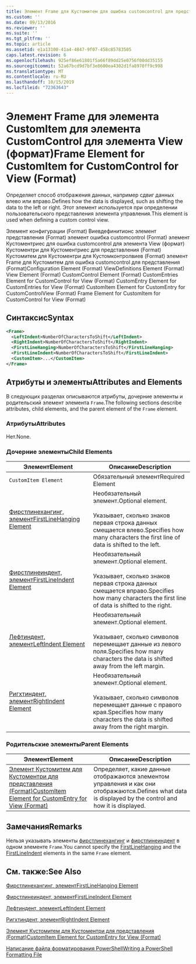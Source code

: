 ```yaml
---
title: Элемент Frame для Кустомитем для ошибка customcontrol для представления (формат) | Документация Майкрософт
ms.custom: ''
ms.date: 09/13/2016
ms.reviewer: ''
ms.suite: ''
ms.tgt_pltfrm: ''
ms.topic: article
ms.assetid: e1a13100-41a4-4847-9f07-458c85783505
caps.latest.revision: 6
ms.openlocfilehash: 925ef86e61801f5a66f89dd25e0756f00dd35155
ms.sourcegitcommit: 52a67bcd9d7bf3e8600ea4302d1fa8970ff9c998
ms.translationtype: MT
ms.contentlocale: ru-RU
ms.lasthandoff: 10/15/2019
ms.locfileid: "72363643"
---
```

# <a name="frame-element-for-customitem-for-customcontrol-for-view-format"></a><span data-ttu-id="e7c9f-102">Элемент Frame для элемента CustomItem для элемента CustomControl для элемента View (формат)</span><span class="sxs-lookup"><span data-stu-id="e7c9f-102">Frame Element for CustomItem for CustomControl for View (Format)</span></span>

<span data-ttu-id="e7c9f-103">Определяет способ отображения данных, например сдвиг данных влево или вправо.</span><span class="sxs-lookup"><span data-stu-id="e7c9f-103">Defines how the data is displayed, such as shifting the data to the left or right.</span></span> <span data-ttu-id="e7c9f-104">Этот элемент используется при определении пользовательского представления элемента управления.</span><span class="sxs-lookup"><span data-stu-id="e7c9f-104">This element is used when defining a custom control view.</span></span>

<span data-ttu-id="e7c9f-105">Элемент конфигурации (Format) Виевдефинитионс элемент представления (Format) элемент ошибка customcontrol (Format) элемент Кустоментриес для ошибка customcontrol для элемента View (формат) Кустоментри для Кустоментриес для представления (Format) Кустомитем для Кустоментри для Кустомконтролвиев (Format) элемент Frame для Кустомитем для ошибка customcontrol для представления (Format)</span><span class="sxs-lookup"><span data-stu-id="e7c9f-105">Configuration Element (Format) ViewDefinitions Element (Format) View Element (Format) CustomControl Element (Format) CustomEntries Element for CustomControl for View (Format) CustomEntry Element for CustomEntries for View (Format) CustomItem Element for CustomEntry for CustomControlView (Format) Frame Element for CustomItem for CustomControl for View (Format)</span></span>

## <a name="syntax"></a><span data-ttu-id="e7c9f-106">Синтаксис</span><span class="sxs-lookup"><span data-stu-id="e7c9f-106">Syntax</span></span>

```xml
<Frame>
  <LeftIndent>NumberOfCharactersToShift</LeftIndent>
  <RightIndent>NumberOfCharactersToShift</RightIndent>
  <FirstLineHanging>NumberOfCharactersToShift</FirstLineHanging>
  <FirstLineIndent>NumberOfCharactersToShift</FirstLineIndent>
  <CustomItem>...</CustomItem>
</Frame>
```

## <a name="attributes-and-elements"></a><span data-ttu-id="e7c9f-107">Атрибуты и элементы</span><span class="sxs-lookup"><span data-stu-id="e7c9f-107">Attributes and Elements</span></span>

<span data-ttu-id="e7c9f-108">В следующих разделах описываются атрибуты, дочерние элементы и родительский элемент элемента `Frame`.</span><span class="sxs-lookup"><span data-stu-id="e7c9f-108">The following sections describe attributes, child elements, and the parent element of the `Frame` element.</span></span>

### <a name="attributes"></a><span data-ttu-id="e7c9f-109">Атрибуты</span><span class="sxs-lookup"><span data-stu-id="e7c9f-109">Attributes</span></span>

<span data-ttu-id="e7c9f-110">Нет.</span><span class="sxs-lookup"><span data-stu-id="e7c9f-110">None.</span></span>

### <a name="child-elements"></a><span data-ttu-id="e7c9f-111">Дочерние элементы</span><span class="sxs-lookup"><span data-stu-id="e7c9f-111">Child Elements</span></span>

|<span data-ttu-id="e7c9f-112">Элемент</span><span class="sxs-lookup"><span data-stu-id="e7c9f-112">Element</span></span>|<span data-ttu-id="e7c9f-113">Описание</span><span class="sxs-lookup"><span data-stu-id="e7c9f-113">Description</span></span>|
|-------------|-----------------|
|`CustomItem Element`|<span data-ttu-id="e7c9f-114">Обязательный элемент</span><span class="sxs-lookup"><span data-stu-id="e7c9f-114">Required Element</span></span>|
|[<span data-ttu-id="e7c9f-115">Фирстлинехангинг, элемент</span><span class="sxs-lookup"><span data-stu-id="e7c9f-115">FirstLineHanging Element</span></span>](./firstlinehanging-element-for-frame-for-customcontrol-for-view-format.md)|<span data-ttu-id="e7c9f-116">Необязательный элемент.</span><span class="sxs-lookup"><span data-stu-id="e7c9f-116">Optional element.</span></span><br /><br /> <span data-ttu-id="e7c9f-117">Указывает, сколько знаков первая строка данных смещается влево.</span><span class="sxs-lookup"><span data-stu-id="e7c9f-117">Specifies how many characters the first line of data is shifted to the left.</span></span>|
|[<span data-ttu-id="e7c9f-118">Фирстлинеиндент, элемент</span><span class="sxs-lookup"><span data-stu-id="e7c9f-118">FirstLineIndent Element</span></span>](./firstlineindent-element-for-frame-for-customcontrol-for-view-format.md)|<span data-ttu-id="e7c9f-119">Необязательный элемент.</span><span class="sxs-lookup"><span data-stu-id="e7c9f-119">Optional element.</span></span><br /><br /> <span data-ttu-id="e7c9f-120">Указывает, сколько знаков первая строка данных смещается вправо.</span><span class="sxs-lookup"><span data-stu-id="e7c9f-120">Specifies how many characters the first line of data is shifted to the right.</span></span>|
|[<span data-ttu-id="e7c9f-121">Лефтиндент, элемент</span><span class="sxs-lookup"><span data-stu-id="e7c9f-121">LeftIndent Element</span></span>](./leftindent-element-for-frame-for-customcontrol-for-view-format.md)|<span data-ttu-id="e7c9f-122">Необязательный элемент.</span><span class="sxs-lookup"><span data-stu-id="e7c9f-122">Optional element.</span></span><br /><br /> <span data-ttu-id="e7c9f-123">Указывает, сколько символов перемещает данные из левого поля.</span><span class="sxs-lookup"><span data-stu-id="e7c9f-123">Specifies how many characters the data is shifted away from the left margin.</span></span>|
|[<span data-ttu-id="e7c9f-124">Ригхтиндент, элемент</span><span class="sxs-lookup"><span data-stu-id="e7c9f-124">RightIndent Element</span></span>](./rightindent-element-for-frame-for-customcontrol-for-view-format.md)|<span data-ttu-id="e7c9f-125">Необязательный элемент.</span><span class="sxs-lookup"><span data-stu-id="e7c9f-125">Optional element.</span></span><br /><br /> <span data-ttu-id="e7c9f-126">Указывает, сколько символов перемещает данные с правого края.</span><span class="sxs-lookup"><span data-stu-id="e7c9f-126">Specifies how many characters the data is shifted away from the right margin.</span></span>|

### <a name="parent-elements"></a><span data-ttu-id="e7c9f-127">Родительские элементы</span><span class="sxs-lookup"><span data-stu-id="e7c9f-127">Parent Elements</span></span>

|<span data-ttu-id="e7c9f-128">Элемент</span><span class="sxs-lookup"><span data-stu-id="e7c9f-128">Element</span></span>|<span data-ttu-id="e7c9f-129">Описание</span><span class="sxs-lookup"><span data-stu-id="e7c9f-129">Description</span></span>|
|-------------|-----------------|
|[<span data-ttu-id="e7c9f-130">Элемент Кустомитем для Кустоментри для представления (Format)</span><span class="sxs-lookup"><span data-stu-id="e7c9f-130">CustomItem Element for CustomEntry for View (Format)</span></span>](./customitem-element-for-customentry-for-customcontrol-for-view-format.md)|<span data-ttu-id="e7c9f-131">Определяет, какие данные отображаются элементом управления и как они отображаются.</span><span class="sxs-lookup"><span data-stu-id="e7c9f-131">Defines what data is displayed by the control and how it is displayed.</span></span>|

## <a name="remarks"></a><span data-ttu-id="e7c9f-132">Замечания</span><span class="sxs-lookup"><span data-stu-id="e7c9f-132">Remarks</span></span>

<span data-ttu-id="e7c9f-133">Нельзя указывать элементы [фирстлинехангинг](./firstlinehanging-element-for-frame-for-customcontrol-for-view-format.md) и [фирстлинеиндент](./firstlineindent-element-for-frame-for-customcontrol-for-view-format.md) в одном элементе `Frame`.</span><span class="sxs-lookup"><span data-stu-id="e7c9f-133">You cannot specify the [FirstLineHanging](./firstlinehanging-element-for-frame-for-customcontrol-for-view-format.md) and the [FirstLineIndent](./firstlineindent-element-for-frame-for-customcontrol-for-view-format.md) elements in the same `Frame` element.</span></span>

## <a name="see-also"></a><span data-ttu-id="e7c9f-134">См. также:</span><span class="sxs-lookup"><span data-stu-id="e7c9f-134">See Also</span></span>

[<span data-ttu-id="e7c9f-135">Фирстлинехангинг, элемент</span><span class="sxs-lookup"><span data-stu-id="e7c9f-135">FirstLineHanging Element</span></span>](./firstlinehanging-element-for-frame-for-customcontrol-for-view-format.md)

[<span data-ttu-id="e7c9f-136">Фирстлинеиндент, элемент</span><span class="sxs-lookup"><span data-stu-id="e7c9f-136">FirstLineIndent Element</span></span>](./firstlineindent-element-for-frame-for-customcontrol-for-view-format.md)

[<span data-ttu-id="e7c9f-137">Лефтиндент, элемент</span><span class="sxs-lookup"><span data-stu-id="e7c9f-137">LeftIndent Element</span></span>](./leftindent-element-for-frame-for-customcontrol-for-view-format.md)

[<span data-ttu-id="e7c9f-138">Ригхтиндент, элемент</span><span class="sxs-lookup"><span data-stu-id="e7c9f-138">RightIndent Element</span></span>](./rightindent-element-for-frame-for-customcontrol-for-view-format.md)

[<span data-ttu-id="e7c9f-139">Элемент Кустомитем для Кустоментри для представления (Format)</span><span class="sxs-lookup"><span data-stu-id="e7c9f-139">CustomItem Element for CustomEntry for View (Format)</span></span>](./customitem-element-for-customentry-for-customcontrol-for-view-format.md)

[<span data-ttu-id="e7c9f-140">Написание файла форматирования PowerShell</span><span class="sxs-lookup"><span data-stu-id="e7c9f-140">Writing a PowerShell Formatting File</span></span>](./writing-a-powershell-formatting-file.md)

